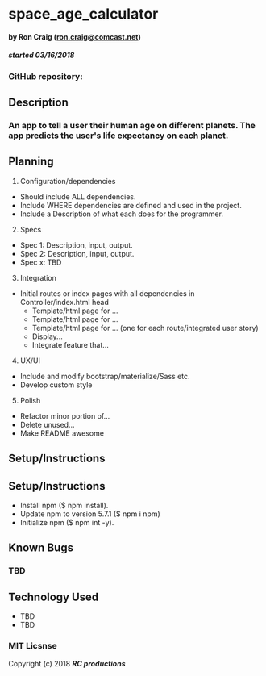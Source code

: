 # space_age_calculator

#### by Ron Craig (ron.craig@comcast.net)
##### started 03/16/2018

### GitHub repository:

## Description
### An app to tell a user their human age on different planets.  The app predicts the user's life expectancy on each planet.

## Planning
1. Configuration/dependencies
  * Should include ALL dependencies.
  * Include WHERE dependencies are defined and used in the project.
  * Include a Description of what each does for the programmer.

2. Specs
  * Spec 1: Description, input, output.
  * Spec 2: Description, input, output.
  * Spec x: TBD

3. Integration
* Initial routes or index pages with all dependencies in Controller/index.html head
  * Template/html page for ...
  * Template/html page for ...
  * Template/html page for ... (one for each route/integrated user story)
  * Display...
  * Integrate feature that...

4. UX/UI
  * Include and modify bootstrap/materialize/Sass etc.
  * Develop custom style

5. Polish
  * Refactor minor portion of...
  * Delete unused...
  * Make README awesome

## Setup/Instructions
## Setup/Instructions
  * Install npm ($ npm install).
  * Update npm to version 5.7.1 ($ npm i npm)
  * Initialize npm ($ npm int -y).

## Known Bugs
### TBD

## Technology Used
* TBD
* TBD

### MIT Licsnse

Copyright (c) 2018 **_RC productions_**
